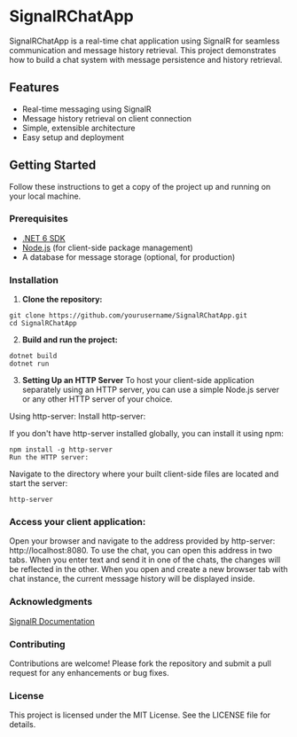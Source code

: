 # SignalRChatApp

SignalRChatApp is a real-time chat application using SignalR for seamless communication and message history retrieval. This project demonstrates how to build a chat system with message persistence and history retrieval.

## Features

- Real-time messaging using SignalR
- Message history retrieval on client connection
- Simple, extensible architecture
- Easy setup and deployment

## Getting Started

Follow these instructions to get a copy of the project up and running on your local machine.

### Prerequisites

- [.NET 6 SDK](https://dotnet.microsoft.com/download/dotnet/6.0)
- [Node.js](https://nodejs.org/) (for client-side package management)
- A database for message storage (optional, for production)

### Installation

1. **Clone the repository:**
```
git clone https://github.com/yourusername/SignalRChatApp.git
cd SignalRChatApp
```

2. **Build and run the project:**
```
dotnet build
dotnet run
```

3. **Setting Up an HTTP Server**
To host your client-side application separately using an HTTP server, you can use a simple Node.js server or any other HTTP server of your choice.

Using http-server:
Install http-server:

If you don't have http-server installed globally, you can install it using npm:
```
npm install -g http-server
Run the HTTP server:
```
Navigate to the directory where your built client-side files are located and start the server:
```
http-server
```

### Access your client application:

Open your browser and navigate to the address provided by http-server: http://localhost:8080. 
To use the chat, you can open this address in two tabs. When you enter text and send it in one of the chats, the changes will be reflected in the other.
When you open and create a new browser tab with chat instance, the current message history will be displayed inside.

### Acknowledgments
[SignalR Documentation](https://learn.microsoft.com/en-us/aspnet/core/signalr/introduction?view=aspnetcore-8.0)

### Contributing
Contributions are welcome! Please fork the repository and submit a pull request for any enhancements or bug fixes.

### License
This project is licensed under the MIT License. See the LICENSE file for details.